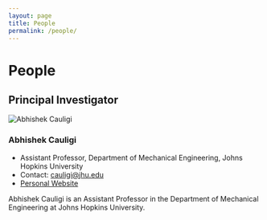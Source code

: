 ```yaml
---
layout: page
title: People
permalink: /people/
---
```


# People

## Principal Investigator
<div class="pi-profile">
    <div class="pi-image">
        <img src="../assets/img/Cauligi.png" alt="Abhishek Cauligi">
    </div>
    <div class="pi-info">
        <h3>Abhishek Cauligi</h3>
        <ul>
            <li>Assistant Professor, Department of Mechanical Engineering, Johns Hopkins University</li>
            <li>Contact: <a href="mailto:cauligi@jhu.edu">cauligi@jhu.edu</a></li>
            <li><a href="https://acauligi.github.io">Personal Website</a></li>
        </ul>
        <p>Abhishek Cauligi is an Assistant Professor in the Department of Mechanical Engineering at Johns Hopkins University.</p> 
    </div>
</div>

<!--
## Graduate Students
<div class="student-profile">
    <div class="student-image">
        <img src="../assets/img/placeholder.png" alt="Student Name">
    </div>
    <div class="student-info">
        <h3>Student Name</h3>
        <p>Research focus and brief description of their work in the lab.</p>
    </div>
</div>

## Master's Students
<div class="student-profile">
    <div class="student-image">
        <img src="../assets/img/placeholder.png" alt="Student Name">
    </div>
    <div class="student-info">
        <h3>Student Name</h3>
        <p>Research focus and brief description of their work in the lab.</p>
    </div>
</div>

## Undergraduate Students
<div class="student-profile">
    <div class="student-image">
        <img src="../assets/img/placeholder.png" alt="Student Name">
    </div>
    <div class="student-info">
        <h3>Student Name</h3>
        <p>Research focus and brief description of their work in the lab.</p>
    </div>
</div>
-->